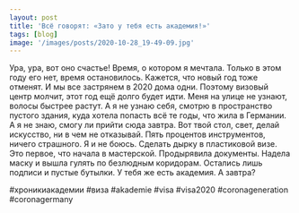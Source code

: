```yaml
---
layout: post
title: 'Всё говорят: «Зато у тебя есть академия!»'
tags: [blog]
image: '/images/posts/2020-10-28_19-49-09.jpg'
---
```


Ура, ура, вот оно счастье! Время, о котором я мечтала. Только в этом году его нет, время остановилось. Кажется, что новый год тоже отменят. И мы все застрянем в 2020 дома одни. Поэтому визовый центр молчит, этот год ещё долго будет идти. Меня на улице не узнают, волосы быстрее растут. А я не узнаю себя, смотрю в пространство пустого здания, куда хотела попасть всё те годы, что жила в Германии. А я не знаю, смогу ли прийти сюда завтра. Вот твой стол, свет, делай искусство, ни в чем не отказывай. Пять процентов инструментов, ничего страшного. Я и не боюсь. Сделать дырку в пластиковой визе. Это первое, что начала в мастерской. Продырявила документы. Надела маску и вышла гулять по безлюдным коридорам. Остались лишь подписи и пустые бутылки. У тебя же есть академия. А завтра?

#хроникиакадемии #виза #akademie #visa #visa2020 #coronageneration #coronagermany
